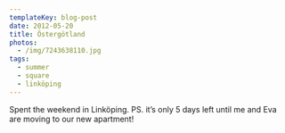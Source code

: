 ```yaml
---
templateKey: blog-post
date: 2012-05-20
title: Östergötland
photos:
  - /img/7243638110.jpg
tags:
  - summer
  - square
  - linköping
---
```


Spent the weekend in Linköping. PS. it’s only 5 days left until me and Eva are moving to our new apartment!
